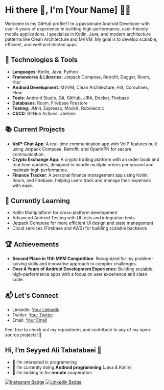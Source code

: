 # Hi there 👋, I'm [Your Name] 👨‍💻

Welcome to my GitHub profile! I'm a passionate Android Developer with over 4 years of experience in building high-performance, user-friendly mobile applications. I specialize in Kotlin, Java, and modern architecture patterns like Clean Architecture and MVVM. My goal is to develop scalable, efficient, and well-architected apps.

## 🚀 Technologies & Tools

- **Languages**: Kotlin, Java, Python
- **Frameworks & Libraries**: Jetpack Compose, Retrofit, Dagger, Room, Ktor
- **Android Development**: MVVM, Clean Architecture, Hilt, Coroutines, Flow
- **Tools**: Android Studio, Git, GitHub, JIRA, Docker, Firebase
- **Databases**: Room, Firebase Firestore
- **Testing**: JUnit, Espresso, MockK, Robolectric
- **CI/CD**: GitHub Actions, Jenkins

## 📚 Current Projects

- **VoIP-Chat App**: A real-time communication app with VoIP features built using Jetpack Compose, Retrofit, and OpenVPN for secure communication.
- **Crypto Exchange App**: A crypto trading platform with an order book and real-time updates, designed to handle multiple orders per second and maintain high performance.
- **Finance Tracker**: A personal finance management app using Kotlin, Room, and Firebase, helping users track and manage their expenses with ease.

## 🌱 Currently Learning

- Kotlin Multiplatform for cross-platform development
- Advanced Android Testing with UI tests and integration tests
- Jetpack Compose for more efficient UI design and state management
- Cloud services (Firebase and AWS) for building scalable backends

## 🏆 Achievements

- **Second Place in 11th MPM Competition**: Recognized for my problem-solving skills and innovative approach to complex challenges.
- **Over 4 Years of Android Development Experience**: Building scalable, high-performance apps with a focus on user experience and clean code.

## 📬 Let's Connect

- LinkedIn: [Your LinkedIn](#)
- Twitter: [Your Twitter](#)
- Email: [Your Email](#)

Feel free to check out my repositories and contribute to any of my open-source projects! 🤝




## Hi, I’m Seyyed Ali Tabatabaei 👋
- 👀 I’m interested in programming
- 🔭 I’m currently doing **Android programming** (Java & Kotlin)
- 💞️ I’m looking to for **remote** cooperation


<!--Website -->
[![Instagram Badge](https://img.shields.io/badge/-Instagram-e4405f?style=flat-square&logo=Instagram&logoColor=white)](https://instagram.com/alitabatabaei_81)
[![Linkedin Badge](https://img.shields.io/badge/-LinkedIn-0e76a8?style=flat-square&logo=Linkedin&logoColor=white)](https://linkedin.com/in/seyyed-ali-tabatabaei-697415167)


<!---
alitabatabaei1381/alitabatabaei1381 is a ✨ special ✨ repository because its `README.md` (this file) appears on your GitHub profile.
You can click the Preview link to take a look at your changes.
--->
